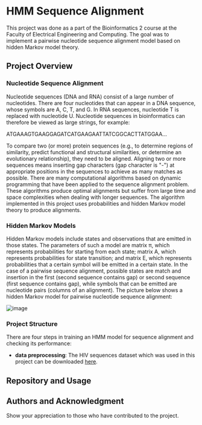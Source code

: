 # HMM Sequence Alignment
This project was done as a part of the Bioinformatics 2 course at the Faculty of Electrical Engineering and Computing. The goal was to implement a pairwise nucleotide sequence alignment model based on hidden Markov model theory. 

## Project Overview
### Nucleotide Sequence Alignment
Nucleotide sequences (DNA and RNA) consist of a large number of nucleotides. There are four nucleotides that can appear in a DNA sequence, whose symbols are A, C, T, and G. In RNA sequences, nucleotide T is replaced with nucleotide U. Nucleotide sequences in bioinformatics can therefore be viewed as large strings, for example:

ATGAAAGTGAAGGAGATCATGAAGAATTATCGGCACTTATGGAA...

To compare two (or more) protein sequences (e.g., to determine regions of similarity, predict functional and structural similarities, or determine an evolutionary relationship), they need to be aligned. Aligning two or more sequences means inserting gap characters (gap character is "-") at appropriate positions in the sequences to achieve as many matches as possible. There are many computational algorithms based on dynamic programming that have been applied to the sequence alignment problem. These algorithms produce optimal alignments but suffer from large time and space complexities when dealing with longer sequences. The algorithm implemented in this project uses probabilities and hidden Markov model theory to produce alignments.

### Hidden Markov Models
Hidden Markov models include states and observations that are emitted in those states. The parameters of such a model are matrix π, which represents probabilities for starting from each state; matrix A, which represents probabilities for state transition; and matrix E, which represents probabilities that a certain symbol will be emitted in a certain state. In the case of a pairwise sequence alignment, possible states are match and insertion in the first (second sequence contains gap) or second sequence (first sequence contains gap), while symbols that can be emitted are nucleotide pairs (columns of an alignment). The picture below shows a hidden Markov model for pairwise nucleotide sequence alignment:

![image](https://github.com/ivanfurac/HMM-Sequence-Alignment/assets/73389887/778e1e01-20fd-4bdf-bdeb-b415d659eabd)

### Project Structure
There are four steps in training an HMM model for sequence alignment and checking its performance:
* **data preprocessing**: The HIV sequences dataset which was used in this project can be downloaded [here](https://www.hiv.lanl.gov/content/sequence/NEWALIGN/align.html).





## Repository and Usage

## Authors and Acknowledgment
Show your appreciation to those who have contributed to the project.
